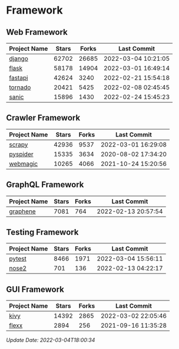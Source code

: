 # Framework

## Web Framework
| Project Name | Stars | Forks | Last Commit |
| ------------ | ----- | ----- | ----------- |
| [django](https://github.com/django/django) | 62702 | 26685 | 2022-03-04 10:21:05 |
| [flask](https://github.com/pallets/flask) | 58178 | 14904 | 2022-03-01 16:49:14 |
| [fastapi](https://github.com/tiangolo/fastapi) | 42624 | 3240 | 2022-02-21 15:54:18 |
| [tornado](https://github.com/tornadoweb/tornado) | 20421 | 5425 | 2022-02-08 02:45:45 |
| [sanic](https://github.com/sanic-org/sanic) | 15896 | 1430 | 2022-02-24 15:45:23 |

## Crawler Framework
| Project Name | Stars | Forks | Last Commit |
| ------------ | ----- | ----- | ----------- |
| [scrapy](https://github.com/scrapy/scrapy) | 42936 | 9537 | 2022-03-01 16:29:08 |
| [pyspider](https://github.com/binux/pyspider) | 15335 | 3634 | 2020-08-02 17:34:20 |
| [webmagic](https://github.com/code4craft/webmagic) | 10265 | 4066 | 2021-10-24 15:20:56 |

## GraphQL Framework
| Project Name | Stars | Forks | Last Commit |
| ------------ | ----- | ----- | ----------- |
| [graphene](https://github.com/graphql-python/graphene) | 7081 | 764 | 2022-02-13 20:57:54 |

## Testing Framework
| Project Name | Stars | Forks | Last Commit |
| ------------ | ----- | ----- | ----------- |
| [pytest](https://github.com/pytest-dev/pytest) | 8466 | 1971 | 2022-03-04 15:56:11 |
| [nose2](https://github.com/nose-devs/nose2) | 701 | 136 | 2022-02-13 04:22:17 |

## GUI Framework
| Project Name | Stars | Forks | Last Commit |
| ------------ | ----- | ----- | ----------- |
| [kivy](https://github.com/kivy/kivy) | 14392 | 2865 | 2022-03-02 22:05:46 |
| [flexx](https://github.com/flexxui/flexx) | 2894 | 256 | 2021-09-16 11:35:28 |

*Update Date: 2022-03-04T18:00:34*